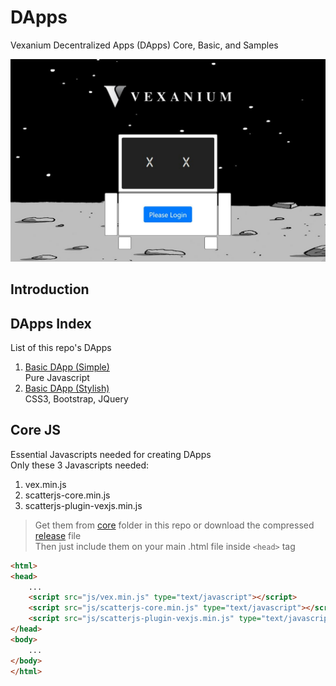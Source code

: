 # DApps
Vexanium Decentralized Apps (DApps) Core, Basic, and Samples

![](basic-stylish/img/showcase.jpg)

## Introduction

## DApps Index
List of this repo's DApps  
1. [Basic DApp (Simple)](basic-simple)  
   Pure Javascript
2. [Basic DApp (Stylish)](basic-stylish)  
   CSS3, Bootstrap, JQuery 


## Core JS
Essential Javascripts needed for creating DApps  
Only these 3 Javascripts needed:  
1. vex.min.js
2. scatterjs-core.min.js
3. scatterjs-plugin-vexjs.min.js
> Get them from [core](core) folder in this repo or
download the compressed [release](https://github.com/vexanium/DApps/releases) file  
Then just include them on your main .html file inside ```<head>``` tag
```html
<html>
<head>
	...
	<script src="js/vex.min.js" type="text/javascript"></script>
	<script src="js/scatterjs-core.min.js" type="text/javascript"></script>
	<script src="js/scatterjs-plugin-vexjs.min.js" type="text/javascript"></script>
</head>
<body>
	...
</body>
</html>
```
